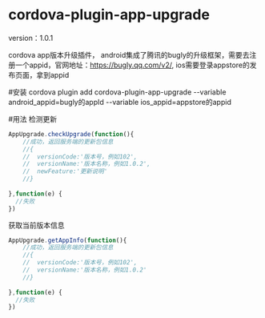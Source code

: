 # cordova-plugin-app-upgrade
version：1.0.1

cordova app版本升级插件，
android集成了腾讯的bugly的升级框架，需要去注册一个appid，官网地址：https://bugly.qq.com/v2/,
ios需要登录appstore的发布页面，拿到appid

#安装
cordova plugin add cordova-plugin-app-upgrade  --variable android_appid=bugly的appId --variable ios_appid=appstore的appid

#用法
检测更新
```Javascript
AppUpgrade.checkUpgrade(function(){
	//成功，返回服务端的更新包信息
	//{
	//	versionCode:'版本号，例如102',
	//	versionName:'版本名称，例如1.0.2',
	//	newFeature:'更新说明'
	//}
	
},function(e) {
  //失败
})
```


获取当前版本信息
```Javascript
AppUpgrade.getAppInfo(function(){
	//成功，返回服务端的更新包信息
	//{
	//	versionCode:'版本号，例如102',
	//	versionName:'版本名称，例如1.0.2'
	//}
	
},function(e) {
  //失败
})
```